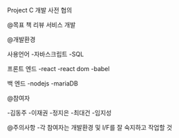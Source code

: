 Project C 개발 사전 협의

@목표
책 리뷰 서비스 개발


@개발환경

사용언어
-자바스크립트
-SQL

프론트 엔드
-react
-react dom
-babel

백 엔드
-nodejs
-mariaDB


@참여자

-김동주
-이재권
-정지은
-최대건
-임지성



@주의사항
-각 참여자는 개발환경 및 I/F를 잘 숙지하고 작업할 것

